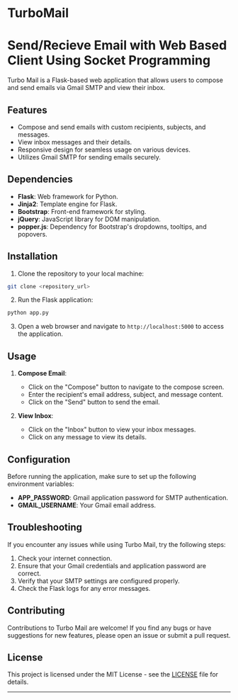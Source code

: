 # TurboMail
# Send/Recieve Email with Web Based Client Using Socket Programming

Turbo Mail is a Flask-based web application that allows users to compose and send emails via Gmail SMTP and view their inbox.

## Features

- Compose and send emails with custom recipients, subjects, and messages.
- View inbox messages and their details.
- Responsive design for seamless usage on various devices.
- Utilizes Gmail SMTP for sending emails securely.

## Dependencies

- **Flask**: Web framework for Python.
- **Jinja2**: Template engine for Flask.
- **Bootstrap**: Front-end framework for styling.
- **jQuery**: JavaScript library for DOM manipulation.
- **popper.js**: Dependency for Bootstrap's dropdowns, tooltips, and popovers.

## Installation

1. Clone the repository to your local machine:

```bash
git clone <repository_url>
```

2. Run the Flask application:

```bash
python app.py
```

3. Open a web browser and navigate to `http://localhost:5000` to access the application.

## Usage

1. **Compose Email**:
   - Click on the "Compose" button to navigate to the compose screen.
   - Enter the recipient's email address, subject, and message content.
   - Click on the "Send" button to send the email.

2. **View Inbox**:
   - Click on the "Inbox" button to view your inbox messages.
   - Click on any message to view its details.

## Configuration

Before running the application, make sure to set up the following environment variables:

- **APP_PASSWORD**: Gmail application password for SMTP authentication.
- **GMAIL_USERNAME**: Your Gmail email address.
  
## Troubleshooting

If you encounter any issues while using Turbo Mail, try the following steps:

1. Check your internet connection.
2. Ensure that your Gmail credentials and application password are correct.
3. Verify that your SMTP settings are configured properly.
4. Check the Flask logs for any error messages.

## Contributing

Contributions to Turbo Mail are welcome! If you find any bugs or have suggestions for new features, please open an issue or submit a pull request.

## License

This project is licensed under the MIT License - see the [LICENSE](LICENSE) file for details.

---
